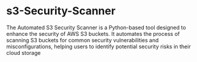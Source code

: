 # s3-Security-Scanner
The Automated S3 Security Scanner is a Python-based tool designed to enhance the security of AWS S3 buckets. It automates the process of scanning S3 buckets for common security vulnerabilities and misconfigurations, helping users to identify potential security risks in their cloud storage
